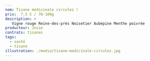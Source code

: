 ```yaml
---
nom: Tisane médicinale circulez !
prix:  7,5 € / 70-100g
description: >
   Vigne rouge Reine-des-prés Noisetier Aubépine Menthe poivrée
producteur: Josie
contrats: tisanes
tags: 
  - santé
  - tisane
illustration: ./media/tisane-medicinale-circulez.jpg
---
```


